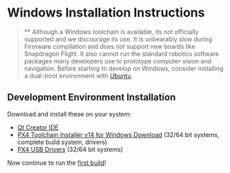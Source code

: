 # Windows Installation Instructions

> ** Although a Windows toolchain is available, its not officially supported and we discourage its use. It is unbearably slow during Firmware compilation and does not support new boards like Snapdragon Flight. It also cannot run the standard robotics software packages many developers use to prototype computer vision and navigation. Before starting to develop on Windows, consider installing a dual-boot environment with [Ubuntu](http://ubuntu.com).

## Development Environment Installation

Download and install these on your system:

  * [Qt Creator IDE](http://www.qt.io/download-open-source/#section-6)
  * [PX4 Toolchain Installer v14 for Windows Download](http://firmware.diydrones.com/Tools/PX4-tools/px4_toolchain_installer_v14_win.exe) (32/64 bit systems, complete build system, drivers)
  * [PX4 USB Drivers](http://pixhawk.org/static/px4driver.msi) (32/64 bit systems)

Now continue to run the [first build](starting-building.md)!
